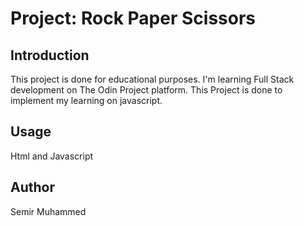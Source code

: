 # Project: Rock Paper Scissors

## Introduction

This project is done for educational purposes. I'm learning Full Stack development on The Odin Project platform. This Project is done to implement my learning on javascript.

## Usage

Html and Javascript

## Author

Semir Muhammed
